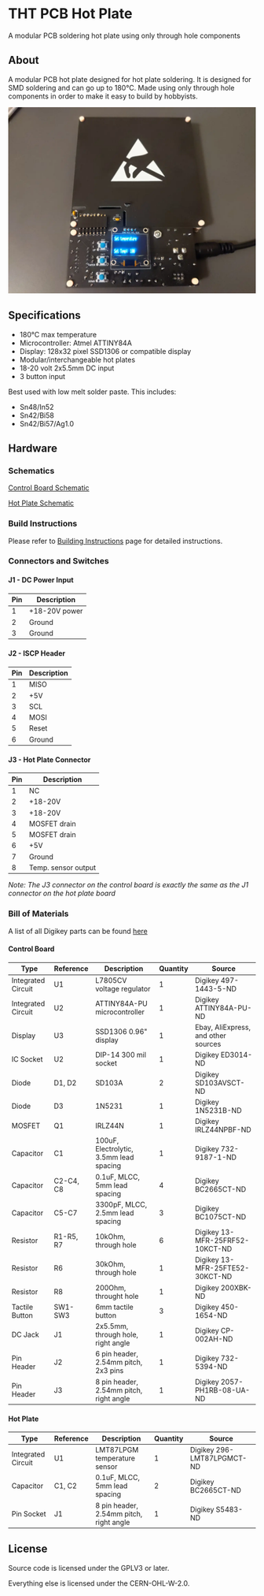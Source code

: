 # THT PCB Hot Plate

A modular PCB soldering hot plate using only through hole components

## About

A modular PCB hot plate designed for hot plate soldering. It is designed for SMD
soldering and can go up to 180°C. Made using only through hole components in
order to make it easy to build by hobbyists.

![PCB Hot Plate](hot-plate.webp)

## Specifications

- 180°C max temperature
- Microcontroller: Atmel ATTINY84A
- Display: 128x32 pixel SSD1306 or compatible display
- Modular/interchangeable hot plates
- 18-20 volt 2x5.5mm DC input
- 3 button input

Best used with low melt solder paste. This includes:
- Sn48/In52
- Sn42/Bi58
- Sn42/Bi57/Ag1.0

## Hardware

### Schematics

[Control Board Schematic](KiCAD/schematics/plate.pdf)

[Hot Plate Schematic](KiCAD/schematics/100x100-plate.pdf)

### Build Instructions

Please refer to [Building Instructions](Build.md) page for detailed instructions.

### Connectors and Switches

#### J1 - DC Power Input

| Pin | Description   |
| --- | -----------   |
| 1   | +18-20V power |
| 2   | Ground        |
| 3   | Ground        |

#### J2 - ISCP Header

| Pin | Description  |
| --- | -----------  |
| 1   | MISO         |
| 2   | +5V          |
| 3   | SCL          |
| 4   | MOSI         |
| 5   | Reset        |
| 6   | Ground       |


#### J3 - Hot Plate Connector

| Pin | Description         |
| --- | -----------         |
| 1   | NC                  |
| 2   | +18-20V             |
| 3   | +18-20V             |
| 4   | MOSFET drain        |
| 5   | MOSFET drain        |
| 6   | +5V                 |
| 7   | Ground              |
| 8   | Temp. sensor output |

*Note: The J3 connector on the control board is exactly the same as the J1
connector on the hot plate board*

### Bill of Materials

A list of all Digikey parts can be found [here](https://www.digikey.com/en/mylists/list/93WA87OA5L)

#### Control Board

| Type               | Reference | Description                             | Quantity | Source                              |
| ----               | --------- | -----------                             | -------- | ------                              |
| Integrated Circuit | U1        | L7805CV voltage regulator               | 1        | Digikey 497-1443-5-ND               |
| Integrated Circuit | U2        | ATTINY84A-PU microcontroller            | 1        | Digikey ATTINY84A-PU-ND             |
| Display            | U3        | SSD1306 0.96" display                   | 1        | Ebay, AliExpress, and other sources |
| IC Socket          | U2        | DIP-14 300 mil socket                   | 1        | Digikey ED3014-ND                   |
| Diode              | D1, D2    | SD103A                                  | 2        | Digikey SD103AVSCT-ND               |
| Diode              | D3        | 1N5231                                  | 1        | Digikey 1N5231B-ND                  |
| MOSFET             | Q1        | IRLZ44N                                 | 1        | Digikey IRLZ44NPBF-ND               |
| Capacitor          | C1        | 100uF, Electrolytic, 3.5mm lead spacing | 1        | Digikey 732-9187-1-ND               |
| Capacitor          | C2-C4, C8 | 0.1uF, MLCC, 5mm lead spacing           | 4        | Digikey BC2665CT-ND                 |
| Capacitor          | C5-C7     | 3300pF, MLCC, 2.5mm lead spacing        | 3        | Digikey BC1075CT-ND                 |
| Resistor           | R1-R5, R7 | 10kOhm, through hole                    | 6        | Digikey 13-MFR-25FRF52-10KCT-ND     |
| Resistor           | R6        | 30kOhm, through hole                    | 1        | Digikey 13-MFR-25FTE52-30KCT-ND     |
| Resistor           | R8        | 200Ohm, throught hole                   | 1        | Digikey 200XBK-ND                   |
| Tactile Button     | SW1-SW3   | 6mm tactile button                      | 3        | Digikey 450-1654-ND                 |
| DC Jack            | J1        | 2x5.5mm, through hole, right angle      | 1        | Digikey CP-002AH-ND                 |
| Pin Header         | J2        | 6 pin header, 2.54mm pitch, 2x3 pins    | 1        | Digikey 732-5394-ND                 |
| Pin Header         | J3        | 8 pin header, 2.54mm pitch, right angle | 1        | Digikey 2057-PH1RB-08-UA-ND         |

#### Hot Plate

| Type               | Reference | Description                             | Quantity | Source                             |
| ----               | --------- | -----------                             | -------- | ------                             |
| Integrated Circuit | U1        | LMT87LPGM temperature sensor            | 1        | Digikey 296-LMT87LPGMCT-ND         |
| Capacitor          | C1, C2    | 0.1uF, MLCC, 5mm lead spacing           | 2        | Digikey BC2665CT-ND                |
| Pin Socket         | J1        | 8 pin header, 2.54mm pitch, right angle | 1        | Digikey S5483-ND                   |

## License

Source code is licensed under the GPLV3 or later.

Everything else is licensed under the CERN-OHL-W-2.0.
